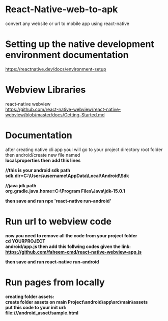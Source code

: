 # React-Native-web-to-apk
convert any website or url  to mobile app using react-native

# Setting up the native development environment documentation<br>
https://reactnative.dev/docs/environment-setup

# Webview Libraries
react-native webview<br>
https://github.com/react-native-webview/react-native-webview/blob/master/docs/Getting-Started.md

# Documentation
after creating native cli app youl will go to your project directory
root folder then android/create new file named<br>
<b>local.properties then add this lines

 //this is your android sdk path<br>
<b>sdk.dir=C:\\Users\\username\\AppData\\Local\\Android\\Sdk <br>

//java jdk path<br>
<b>org.gradle.java.home=C:\\Program Files\\Java\\jdk-15.0.1   

then save and run npx 'react-native run-android'

# Run url to webview code
now you need to remove all the code from your project folder<br>
cd YOURPROJECT<br>
android/app.js then add this follwing codes given the link:<br>
https://github.com/faheem-cmd/react-native-webview-app.js

then save and run react-native run-android

# Run pages from locally
creating folder assets:<br>
create folder assets on main Project\android\app\src\main\assets<br>
put this code to your init url:<br>
file:///android_asset/sample.html



